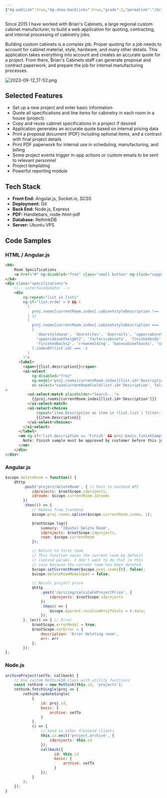 ```yaml
---
{"dg-publish":true,"dg-show-backlinks":true,"grade":2,"permalink":"/brian-s-cabinets/","dgShowBacklinks":true,"dgPassFrontmatter":true}
---
```


Since 2015 I have worked with Brian's Cabinets, a large regional custom cabinet manufacturer, to build a web application for quoting, contracting, and internal processing of cabinetry jobs.

Building custom cabinets is a complex job. Proper quoting for a job needs to account for cabinet material, style, hardware, and many other details. This application takes everything into account and creates an accurate quote for a project. From there, Brian's Cabinets staff can generate proposal and contract paperwork, and prepare the job for internal manufacturing processes.

![2023-09-12_17-52.png](/img/user/98-attachments/2023-09-12_17-52.png)

## Selected Features

* Set up a new project and enter basic information
* Quote all specifications and line items for cabinetry in each room in a house (project).
* Copy and reuse cabinet specifications in a project if desired
* Application generates an accurate quote based on internal pricing data
* Print a proposal document (PDF) including optional items, and a contract with final project details
* Print PDF paperwork for internal use in scheduling, manufacturing, and billing
* Some project events trigger in-app actions or custom emails to be sent to relevant personnel
* Project templating
* Powerful reporting module

## Tech Stack

* **Front End:** Angular.js, Socket.io, SCSS
* **Deployment:** Git
* **Back End:** Node.js, Express
* **PDF:** Handlebars, node-html-pdf
* **Database:** RethinkDB
* **Server:** Ubuntu VPS

## Code Samples

### HTML / Angular.js

```html
<h4>
    Room Specifications
    <a href="#" ng-disabled="froz" class="small button" ng-click="copySpecsModal()"><i class="fa fa-copy"></i> Copy specs to other rooms</a>
</h4>
<div class="specifications">
    <!-- interfaceUpdater -->
    <div
        ng-repeat="list in lists"
        ng-if="list.order > 0 && (
          (
            proj.rooms[currentRoom.index].cabinetstyleDescription !== 'BC closet system'
          ) ||
          (
            proj.rooms[currentRoom.index].cabinetstyleDescription === 'BC closet system' &&
            [
              'doorstylebase', 'doorstiles', 'doorrails', 'uppercabinetheight',
              'uppercabinetheight2', 'factorscabinets', 'finishedends', 'finishedbacks',
              'finishedbacks2', 'crownmolding', 'basecabinetbacks', 'subtops', 'factorsdoors'
            ].indexOf(list.id) === -1
          )
        )">
      <label>
        <span>{{list.description}}</span>
        <ui-select
            ng-disabled="froz"
            ng-model="proj.rooms[currentRoom.index][list.id+'Description']"
            on-select="saveCurrentRoomField(list.id+'Description', false, 'ui-select')"
>    
          <ui-select-match placeholder="Search...">
            {{proj.rooms[currentRoom.index][list.id+'Description']}}
          </ui-select-match>
          <ui-select-choices
              repeat="item.Description as item in (list.list | filter: $select.search) track by item.id">
              {{item.Description}}
          </ui-select-choices>
        </ui-select>
      </label>
      <em ng-if="list.description == 'Finish' && proj.basic.finishSample == 'need'">
        Note: Finish sample must be approved by customer before this job can be contracted
      </em>
    </div>
</div>
```

### Angular.js

```javascript
$scope.deleteRoom = function() {
    $http
        .post('project/deleteRoom', { // Post to backend API
            idprojects: $rootScope.idprojects,
            idrooms: $scope.currentRoom.idrooms
        })
        .then(() => {
            // Remove from frontend
            $scope.proj.rooms.splice($scope.currentRoom.index, 1);

            $rootScope.log({
                summary: '[Quote] Delete Room',
                idprojects: $rootScope.idprojects,
                room: $scope.currentRoom
            });

            // Return to first room
            // This function saves the current room by default
            // (second param). I don't want to do that in this
            // case because the current room has been deleted
            $scope.setCurrentRoom($scope.proj.rooms[0], false);
            $scope.deleteRoomModalOpen = false;
            
            // Recalc project price
            $http
                .post('/pricing/calculateProjectPrice', {
                    idprojects: $rootScope.idprojects
                })
                .then(r => {
                    $scope.$parent.recalcedProjTotals = r.data;
                });
        }, (err) => { // Error
            $rootScope.errorModal = true;
            $rootScope.curError = {
                description: 'Error deleting room',
                err: err
            };
        });
};
```

### Node.js

```javascript
archiveProject(setTo, callback) {
    // Use custom RethinkDB class with utility functions
    const rethink = new Rethink(this.id, 'projects');
    rethink.fetchSingle(proj => {
        rethink.updateSingle(
            {
                id: proj.id,
                basic: {
                    archive: setTo
                }
            },
            () => {
                // Send to other frontend clients
                this.io.emit('project.archive', {
                    idprojects: this.id
                });
                callback({
                      id: this.id
                      basic: {
                          archive: setTo
                      }
                });
            }
        );
    });
}
```